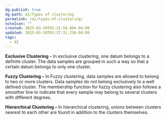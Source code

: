 ```yaml
---
dg-publish: true
dg-path: AI/Types of clustering
permalink: /ai/types-of-clustering/
noteIcon: ""
created: 2025-03-20T01:31:59.804-04:00
updated: 2025-03-20T01:37:31.210-04:00
tags:
  - AI
---
```


**Exclusive Clustering** – In exclusive clustering, one datum belongs to a definite cluster. The data samples are grouped in such a way so that a certain datum belongs to only one cluster.  

**Fuzzy Clustering –** In Fuzzy clustering, data samples are allowed to belong to two or more clusters. Data samples do not belong exclusively to a well defined cluster. The membership function for fuzzy clustering also follows a smoother line to indicate that every sample may belong to several clusters with different degrees.  

**Hierarchical Clustering –** In hierarchical clustering, unions between clusters nearest to each other are found in addition to the clusters themselves.  